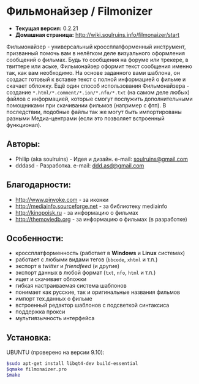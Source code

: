 Фильмонайзер / Filmonizer
=========================

- **Текущая версия:** 0.2.21
- **Домашная страница:** http://wiki.soulruins.info/filmonaizer/start

Фильмонайзер - универсальный кроссплатформенный инструмент, призванный помочь вам в нелёгком деле визуального оформления сообщений о фильмах. Будь то сообщения на форуме или трекере, в твиттере или аське, Фильмонайзер оформит текст сообщения именно так, как вам необходимо. На основе заданного вами шаблона, он создаст готовый к вставке текст с полной информацией о фильме и скачает обложку. Ещё один способ использования Фильмонайзера - создание `*.html/*.comment/*.ion/*.nfo/*.txt` (на самом деле любых) файлов с информацией, которые смогут послужить дополнительными помощниками при скачивании фильмов (например с фтп). В последствии, подобные файлы так же могут быть импортированы разными Медиа-центрами (если это позволяет встроенный функционал).

Авторы:
-------
- Philip (aka soulruins) - Идея и дизайн. e-mail: soulruins@gmail.com
- dddasd - Разработка. e-mail: ddd.asd@gmail.com

Благодарности:
--------------
- http://www.pinvoke.com - за иконки
- http://mediainfo.sourceforge.net - за библиотеку mediainfo
- http://kinopoisk.ru - за информацию о фильмах
- http://themoviedb.org - за информацию о фильмах (в разработке)

Особенности:
------------
- кроссплатформенность (работает в **Windows** и **Linux** системах)
- работает с любыми видами тегов (`bbcode`, `xhtml` и т.п.)
- экспорт в *twitter* и *friendfeed* (и другие)
- экспорт данных в любой формат (`txt`, `nfo`, `html` и т.п.)
- ищет и скачивает обложки
- гибкая настраиваемая система шаблонов
- понимает как русские, так и оригинальные названия фильмов
- импорт тех.данных о фильме
- встроенный редактор шаблонов с подсветкой синтаксиса
- поддержка прокси
- мультиязычность интерфейса

Установка:
----------
UBUNTU (проверено на версии 9.10):
```sh
$sudo apt-get install libqt4-dev build-essential
$qmake filmonaizer.pro
$make
```
